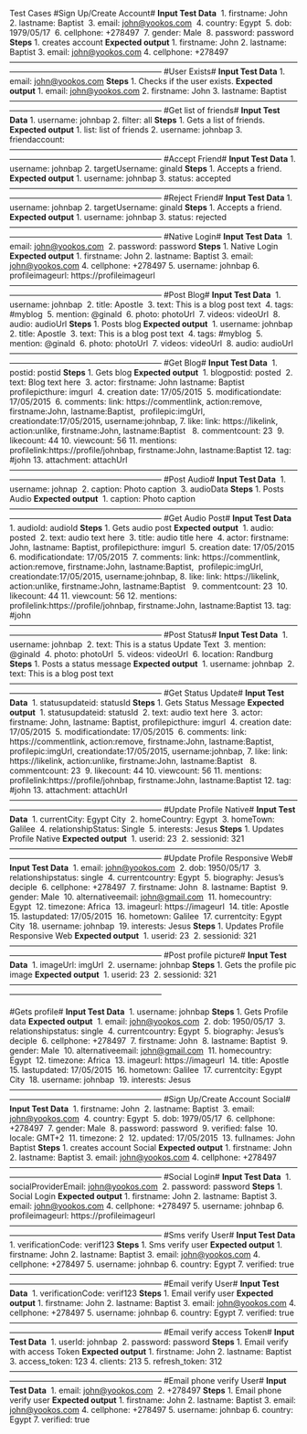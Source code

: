 Test Cases
#Sign Up/Create Account#
**Input Test Data**  1. firstname:  John  2. lastname:  Baptist  3. email: john@yookos.com  4. country: Egypt  5. dob: 1979/05/17  6. cellphone: +278497  7. gender: Male  8. password: password
**Steps** 1. creates account
**Expected output** 1. firstname:  John 2. lastname:  Baptist 3. email: john@yookos.com 4. cellphone: +278497
———————————————————————————————————————————————————————
#User Exists#
**Input Test Data** 1. email: john@yookos.com
**Steps** 1. Checks if the user exists.
**Expected output** 1. email: john@yookos.com 2. firstname: John 3. lastname: Baptist
———————————————————————————————————————————————————————
#Get list of friends#
**Input Test Data** 1. username: johnbap 2. filter: all
**Steps** 1. Gets a list of friends.
**Expected output** 1. list: list of friends 2. username: johnbap 3. friendaccount:
———————————————————————————————————————————————————————
#Accept Friend#
**Input Test Data** 1. username: johnbap 2. targetUsername: ginald
**Steps** 1. Accepts a friend.
**Expected output** 1. username: johnbap 3. status: accepted
———————————————————————————————————————————————————————
#Reject Friend#
**Input Test Data** 1. username: johnbap 2. targetUsername: ginald
**Steps** 1. Accepts a friend.
**Expected output** 1. username: johnbap 3. status: rejected
———————————————————————————————————————————————————————
#Native Login#
**Input Test Data**  1. email: john@yookos.com  2. password: password
**Steps** 1. Native Login
**Expected output** 1. firstname:  John 2. lastname:  Baptist 3. email: john@yookos.com 4. cellphone: +278497 5. username: johnbap 6. profileimageurl: https://profileimageurl
———————————————————————————————————————————————————————
#Post Blog#
**Input Test Data**  1. username: johnbap  2. title: Apostle  3. text: This is a blog post text  4. tags: #myblog  5. mention: @ginald  6. photo: photoUrl  7. videos: videoUrl  8. audio: audioUrl
**Steps** 1. Posts blog
**Expected output**  1. username: johnbap  2. title: Apostle  3. text: This is a blog post text  4. tags: #myblog  5. mention: @ginald  6. photo: photoUrl  7. videos: videoUrl  8. audio: audioUrl
———————————————————————————————————————————————————————
#Get Blog#
**Input Test Data**  1. postid: postid
**Steps** 1. Gets blog
**Expected output**  1. blogpostid: posted  2. text: Blog text here  3. actor: firstname: John lastname: Baptist profilepicthure: imgurl  4. creation date: 17/05/2015  5. modificationdate: 17/05/2015  6. comments: link: https://commentlink, action:remove, firstname:John, lastname:Baptist, 			profilepic:imgUrl, creationdate:17/05/2015, username:johnbap,
 7. like: link: https://likelink, action:unlike, firstname:John, lastname:Baptist   8. commentcount: 23  9. likecount: 44 10. viewcount: 56 11. mentions: profilelink:https://profile/johnbap, firstname:John, lastname:Baptist 12. tag: #john 13. attachment: attachUrl
———————————————————————————————————————————————————————
#Post Audio#
**Input Test Data**  1. username: johnap  2. caption: Photo caption  3. audioData
**Steps** 1. Posts Audio
**Expected output**  1. caption: Photo caption
———————————————————————————————————————————————————————
#Get Audio Post#
**Input Test Data**  1. audioId: audioId
**Steps** 1. Gets audio post
**Expected output**  1. audio: posted  2. text: audio text here  3. title: audio title here  4. actor: firstname: John, lastname: Baptist, profilepicthure: imgurl  5. creation date: 17/05/2015  6. modificationdate: 17/05/2015  7. comments: link: https://commentlink, action:remove, firstname:John, lastname:Baptist, 			profilepic:imgUrl, creationdate:17/05/2015, username:johnbap,
 8. like: link: https://likelink, action:unlike, firstname:John, lastname:Baptist   9. commentcount: 23  10. likecount: 44 11. viewcount: 56 12. mentions: profilelink:https://profile/johnbap, firstname:John, lastname:Baptist 13. tag: #john 
———————————————————————————————————————————————————————
#Post Status#
**Input Test Data**  1. username: johnbap  2. text: This is a status Update Text  3. mention: @ginald  4. photo: photoUrl  5. videos: videoUrl  6. location: Randburg
**Steps** 1. Posts a status message
**Expected output**  1. username: johnbap  2. text: This is a blog post text
———————————————————————————————————————————————————————
#Get Status Update#
**Input Test Data**  1. statusupdateid: statusId
**Steps** 1. Gets Status Message
**Expected output**  1. statusupdateid: statusId  2. text: audio text here  3. actor: firstname: John, lastname: Baptist, profilepicthure: imgurl  4. creation date: 17/05/2015  5. modificationdate: 17/05/2015  6. comments: link: https://commentlink, action:remove, firstname:John, lastname:Baptist, 			profilepic:imgUrl, creationdate:17/05/2015, username:johnbap,
 7. like: link: https://likelink, action:unlike, firstname:John, lastname:Baptist   8. commentcount: 23  9. likecount: 44 10. viewcount: 56 11. mentions: profilelink:https://profile/johnbap, firstname:John, lastname:Baptist 12. tag: #john 13. attachment: attachUrl
———————————————————————————————————————————————————————
#Update Profile Native#
**Input Test Data**  1. currentCity: Egypt City  2. homeCountry: Egypt  3. homeTown: Galilee  4. relationshipStatus: Single  5. interests: Jesus
**Steps** 1. Updates Profile Native
**Expected output**  1. userid: 23  2. sessionid: 321 ———————————————————————————————————————————————————————
#Update Profile Responsive Web#
**Input Test Data**  1. email: john@yookos.com  2. dob: 1950/05/17  3. relationshipstatus: single  4. currentcountry: Egypt  5. biography: Jesus’s deciple  6. cellphone: +278497  7. firstname: John  8. lastname: Baptist  9. gender: Male  10. alternativeemail: john@gmail.com  11. homecountry: Egypt  12. timezone: Africa  13. imageurl: https://imageurl  14. title: Apostle  15. lastupdated: 17/05/2015  16. hometown: Galilee  17. currentcity: Egypt City  18. username: johnbap  19. interests: Jesus
**Steps** 1. Updates Profile Responsive Web
**Expected output**  1. userid: 23  2. sessionid: 321
———————————————————————————————————————————————————————
#Post profile picture#
**Input Test Data**  1. imageUrl: imgUrl  2. username: johnbap
**Steps** 1. Gets the profile pic image
**Expected output**  1. userid: 23  2. sessionid: 321———————————————————————————————————————————————————————

#Gets profile#
**Input Test Data**  1. username: johnbap
**Steps** 1. Gets Profile data
**Expected output**  1. email: john@yookos.com  2. dob: 1950/05/17  3. relationshipstatus: single  4. currentcountry: Egypt  5. biography: Jesus’s deciple  6. cellphone: +278497  7. firstname: John  8. lastname: Baptist  9. gender: Male  10. alternativeemail: john@gmail.com  11. homecountry: Egypt  12. timezone: Africa  13. imageurl: https://imageurl  14. title: Apostle  15. lastupdated: 17/05/2015  16. hometown: Galilee  17. currentcity: Egypt City  18. username: johnbap  19. interests: Jesus
———————————————————————————————————————————————————————
#Sign Up/Create Account Social#
**Input Test Data**  1. firstname:  John  2. lastname:  Baptist  3. email: john@yookos.com  4. country: Egypt  5. dob: 1979/05/17  6. cellphone: +278497  7. gender: Male  8. password: password  9. verified: false  10. locale: GMT+2  11. timezone: 2  12. updated: 17/05/2015  13. fullnames: John Baptist
**Steps** 1. creates account Social
**Expected output** 1. firstname:  John 2. lastname:  Baptist 3. email: john@yookos.com 4. cellphone: +278497
———————————————————————————————————————————————————————
#Social Login#
**Input Test Data**  1. socialProviderEmail: john@yookos.com  2. password: password
**Steps** 1. Social Login
**Expected output** 1. firstname:  John 2. lastname:  Baptist 3. email: john@yookos.com 4. cellphone: +278497 5. username: johnbap 6. profileimageurl: https://profileimageurl
———————————————————————————————————————————————————————
#Sms verify User#
**Input Test Data**  1. verificationCode: verif123
**Steps** 1. Sms verify user
**Expected output** 1. firstname:  John 2. lastname:  Baptist 3. email: john@yookos.com 4. cellphone: +278497 5. username: johnbap 6. country: Egypt 7. verified: true
———————————————————————————————————————————————————————
#Email verify User#
**Input Test Data**  1. verificationCode: verif123
**Steps** 1. Email verify user
**Expected output** 1. firstname:  John 2. lastname:  Baptist 3. email: john@yookos.com 4. cellphone: +278497 5. username: johnbap 6. country: Egypt 7. verified: true
———————————————————————————————————————————————————————
#Email verify access Token#
**Input Test Data**  1. userId: johnbap  2. password: password
**Steps** 1. Email verify with access Token
**Expected output** 1. firstname:  John 2. lastname:  Baptist 3. access_token: 123 4. clients: 213 5. refresh_token: 312
———————————————————————————————————————————————————————
#Email phone verify User#
**Input Test Data**  1. email: john@yookos.com  2. +278497
**Steps** 1. Email phone verify user
**Expected output** 1. firstname:  John 2. lastname:  Baptist 3. email: john@yookos.com 4. cellphone: +278497 5. username: johnbap 6. country: Egypt 7. verified: true